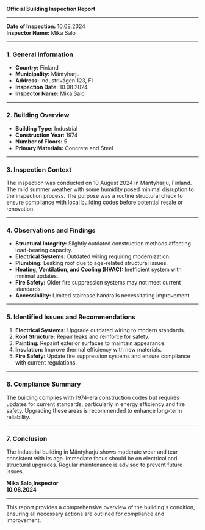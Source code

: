 

**Official Building Inspection Report**

---

**Date of Inspection:** 10.08.2024  
**Inspector Name:** Mika Salo  

---

### **1. General Information**

- **Country:** Finland  
- **Municipality:** Mäntyharju  
- **Address:** Industrivägen 123, FI  
- **Inspection Date:** 10.08.2024  
- **Inspector Name:** Mika Salo  

---

### **2. Building Overview**

- **Building Type:** Industrial  
- **Construction Year:** 1974  
- **Number of Floors:** 5  
- **Primary Materials:** Concrete and Steel  

---

### **3. Inspection Context**

The inspection was conducted on 10 August 2024 in Mäntyharju, Finland. The mild summer weather with some humidity posed minimal disruption to the inspection process. The purpose was a routine structural check to ensure compliance with local building codes before potential resale or renovation.

---

### **4. Observations and Findings**

- **Structural Integrity:** Slightly outdated construction methods affecting load-bearing capacity.
- **Electrical Systems:** Outdated wiring requiring modernization.
- **Plumbing:** Leaking roof due to age-related structural issues.
- **Heating, Ventilation, and Cooling (HVAC):** Inefficient system with minimal updates.
- **Fire Safety:** Older fire suppression systems may not meet current standards.
- **Accessibility:** Limited staircase handrails necessitating improvement.

---

### **5. Identified Issues and Recommendations**

1. **Electrical Systems:** Upgrade outdated wiring to modern standards.
2. **Roof Structure:** Repair leaks and reinforce for safety.
3. **Painting:** Repaint exterior surfaces to maintain appearance.
4. **Insulation:** Improve thermal efficiency with new materials.
5. **Fire Safety:** Update fire suppression systems and ensure compliance with current regulations.

---

### **6. Compliance Summary**

The building complies with 1974-era construction codes but requires updates for current standards, particularly in energy efficiency and fire safety. Upgrading these areas is recommended to enhance long-term reliability.

---

### **7. Conclusion**

The industrial building in Mäntyharju shows moderate wear and tear consistent with its age. Immediate focus should be on electrical and structural upgrades. Regular maintenance is advised to prevent future issues.  

**Mika Salo,Inspector**  
**10.08.2024**

--- 

This report provides a comprehensive overview of the building's condition, ensuring all necessary actions are outlined for compliance and improvement.